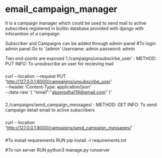 # email_campaign_manager
It is a campaign manager which could be used to send mail to active subscribes registered in builtin database provided with django with inforamtion of a campaign

Subscriber and Campaigns can be added through admin-panel
#To login admin panel
Go to '/admin'
Username: admin
password: admin


Two end-points are exposed
1./campaigns/unsubscirbe_user' : 
METHOD: PUT
INFO:  To unsubscribe an user for recieving mail
###
curl --location --request PUT 'http://127.0.0.1:8000/campaigns/unsubscirbe_user' \
--header 'Content-Type: application/json' \
--data-raw '{
    "email":"abzerodha119@gmail.com"
}'
###


2./campaigns/send_campaign_messages/ : 
METHOD: GET
INFO: To send campaign detail email to active subscribers
###
curl --location 'http://127.0.0.1:8000/campaigns/send_campaign_messages/'
###


#To install requirements RUN
pip install -r requirements.txt

#To run server RUN
python3 manage.py runserver
